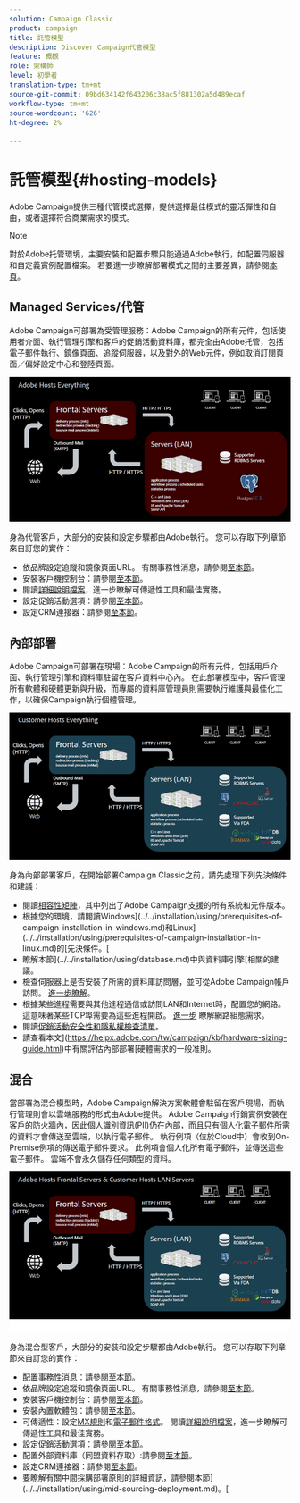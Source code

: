 ```yaml
---
solution: Campaign Classic
product: campaign
title: 託管模型
description: Discover Campaign代管模型
feature: 概觀
role: 架構師
level: 初學者
translation-type: tm+mt
source-git-commit: 09bd634142f643206c38ac5f881302a5d489ecaf
workflow-type: tm+mt
source-wordcount: '626'
ht-degree: 2%

---
```



# 託管模型{#hosting-models}

Adobe Campaign提供三種代管模式選擇，提供選擇最佳模式的靈活彈性和自由，或者選擇符合商業需求的模式。

>[!NOTE]
>
>對於Adobe托管環境，主要安裝和配置步驟只能通過Adobe執行，如配置伺服器和自定義實例配置檔案。 若要進一步瞭解部署模式之間的主要差異，請參閱[本頁](../../installation/using/capability-matrix.md)。

## Managed Services/代管

Adobe Campaign可部署為受管理服務：Adobe Campaign的所有元件，包括使用者介面、執行管理引擎和客戶的促銷活動資料庫，都完全由Adobe托管，包括電子郵件執行、鏡像頁面、追蹤伺服器，以及對外的Web元件，例如取消訂閱頁面／偏好設定中心和登陸頁面。

![](assets/deployment_hosted.png)

身為代管客戶，大部分的安裝和設定步驟都由Adobe執行。 您可以存取下列章節來自訂您的實作：

* 依品牌設定追蹤和鏡像頁面URL。 有關事務性消息，請參閱[至本節](../../message-center/using/configuring-multibranding.md)。
* 安裝客戶機控制台：請參閱[至本節](../../installation/using/installing-the-client-console.md)。
* 閱讀[詳細說明檔案](../../delivery/using/about-deliverability.md)，進一步瞭解可傳遞性工具和最佳實務。
* 設定促銷活動選項：請參閱[至本節](../../installation/using/configuring-campaign-options.md)。
* 設定CRM連接器：請參閱[至本節](../../platform/using/crm-connectors.md)。

## 內部部署

Adobe Campaign可部署在現場：Adobe Campaign的所有元件，包括用戶介面、執行管理引擎和資料庫駐留在客戶資料中心內。 在此部署模型中，客戶管理所有軟體和硬體更新與升級，而專屬的資料庫管理員則需要執行維護與最佳化工作，以確保Campaign執行個體管理。

![](assets/deployment_onpremise.png)

身為內部部署客戶，在開始部署Campaign Classic之前，請先處理下列先決條件和建議：

* 閱讀[相容性矩陣](../../rn/using/compatibility-matrix.md)，其中列出了Adobe Campaign支援的所有系統和元件版本。
* 根據您的環境，請閱讀Windows](../../installation/using/prerequisites-of-campaign-installation-in-windows.md)和Linux](../../installation/using/prerequisites-of-campaign-installation-in-linux.md)的[先決條件。[
* 瞭解本節](../../installation/using/database.md)中與資料庫引擎[相關的建議。
* 檢查伺服器上是否安裝了所需的資料庫訪問層，並可從Adobe Campaign帳戶訪問。 [進一步瞭解](../../installation/using/application-server.md)。
* 根據某些進程需要與其他進程通信或訪問LAN和Internet時，配置您的網路。 這意味著某些TCP埠需要為這些進程開啟。 [進一步](../../installation/using/network-configuration.md) 瞭解網路組態需求。
* 閱讀[促銷活動安全性和隱私權檢查清單](https://helpx.adobe.com/tw/campaign/kb/acc-security.html)。
* 請查看本文](https://helpx.adobe.com/tw/campaign/kb/hardware-sizing-guide.html)中有關評估內部部署[硬體需求的一般准則。

## 混合

當部署為混合模型時，Adobe Campaign解決方案軟體會駐留在客戶現場，而執行管理則會以雲端服務的形式由Adobe提供。 Adobe Campaign行銷實例安裝在客戶的防火牆內，因此個人識別資訊(PII)仍在內部，而且只有個人化電子郵件所需的資料才會傳送至雲端，以執行電子郵件。 執行例項（位於Cloud中）會收到On-Premise例項的傳送電子郵件要求。 此例項會個人化所有電子郵件，並傳送這些電子郵件。 雲端不會永久儲存任何類型的資料。

![](assets/deployment_hybrid.png)

身為混合型客戶，大部分的安裝和設定步驟都由Adobe執行。 您可以存取下列章節來自訂您的實作：

* 配置事務性消息：請參閱[至本節](../../message-center/using/transactional-messaging-architecture.md)。
* 依品牌設定追蹤和鏡像頁面URL。 有關事務性消息，請參閱[至本節](../../message-center/using/configuring-multibranding.md)。
* 安裝客戶機控制台：請參閱[至本節](../../installation/using/installing-the-client-console.md)。
* 安裝內置軟體包：請參閱[至本節](../../installation/using/installing-campaign-standard-packages.md)。
* 可傳遞性：設定[MX規則](../../installation/using/email-deliverability.md#mx-configuration)和[電子郵件格式](../../installation/using/email-deliverability.md#managing-email-formats)。 閱讀[詳細說明檔案](../../delivery/using/about-deliverability.md)，進一步瞭解可傳遞性工具和最佳實務。
* 設定促銷活動選項：請參閱[至本節](../../installation/using/configuring-campaign-options.md)。
* 配置外部資料庫（同盟資料存取）:請參閱[至本節](../../installation/using/about-fda.md)。
* 設定CRM連接器：請參閱[至本節](../../platform/using/crm-connectors.md)。
* 要瞭解有關中間採購部署原則的詳細資訊，請參閱本節](../../installation/using/mid-sourcing-deployment.md)。[
